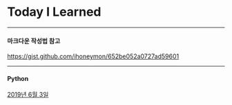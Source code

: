 # Today I Learned


***
#### 마크다운 작성법 참고
https://gist.github.com/ihoneymon/652be052a0727ad59601
***
#### Python
[2019년 6월 3일](https://github.com/GiSeok-Hong/TIL/blob/master/django/2019.06.03.md)

